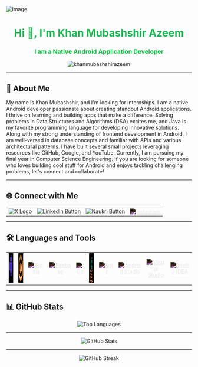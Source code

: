 <div style="display: flex; justify-content: center; align-items: center; width: 100%;">
    <img src="https://github.com/user-attachments/assets/65ee6c06-50d8-424a-8e77-3ffb39e66f67" alt="Image" style="width: 100%; height: auto;">
</div>



<h1 align="center" style="color:#1DB954;">Hi 👋, I'm Khan Mubashshir Azeem</h1>
<h3 align="center" style="color:#0DC143;">I am a Native Android Application Developer</h3>

<p align="center">
    <img src="https://komarev.com/ghpvc/?username=khanmubashshirazeem&label=Profile%20views&color=1DB954&style=flat" alt="khanmubashshirazeem" />
</p>

---

## 🚀 About Me

My name is Khan Mubashshir, and I'm looking for internships. I am a native Android developer passionate about creating standout Android applications. I thrive on learning and building apps that make a difference. Solving problems in Data Structures and Algorithms (DSA) excites me, and Java is my favorite programming language for developing innovative solutions. Along with my strong understanding of frontend development in Android, I am well-versed in database concepts and familiar with APIs and various architectural patterns. I have built several small projects leveraging resources like GitHub, Google, and YouTube. Currently, I am pursuing my final year in Computer Science Engineering. If you are looking for someone who loves building cool stuff for Android and enjoys tackling challenging problems, let's connect and collaborate!

---

## 🌐 Connect with Me

<table>
  <tr>
    <!-- X Link -->
    <td>
      <a href="https://x.com/KhanMubashshir9" target="blank">
        <img src="https://img.freepik.com/free-vector/twitter-app-new-logo-x-black-background_1017-45425.jpg?ga=GA1.1.1240112832.1725425929&semt=ais_hybrid" alt="X Logo" width="50" height="50">
      </a>
    </td>
        <td>
      <a href="https://www.linkedin.com/in/khanmubashshir/" target="blank">
        <img src="https://img.shields.io/badge/linkedin-0A66C2?style=for-the-badge&logo=linkedin&logoColor=white" alt="LinkedIn Button" height="50">
      </a>
    </td>
        <td>
      <a href="https://www.naukri.com/mnjuser/performance#recruiterActions" target="blank">
        <img src="https://play-lh.googleusercontent.com/76gEFhQto5xMHr2Qf8nWLvm1s0O60clhkwHvxQDSeI3hthf7Zs05JJQeyg5H347DGQ" alt="Naukri Button" width="50" height="50">
      </a>
    </td>
        <td>
      <a href="https://www.instagram.com/mr.mubashshir__khan/" target="blank">
        <img align="center" src="https://raw.githubusercontent.com/rahuldkjain/github-profile-readme-generator/master/src/images/icons/Social/instagram.svg" alt="Instagram" height="30" width="40" style="filter: invert(100%); transition: transform 0.3s ease;" onmouseover="this.style.transform='scale(1.2)';" onmouseout="this.style.transform='scale(1)';"/>
      </a>
    </td>
  </tr>
</table>

---

## 🛠 Languages and Tools

<table>
  <tr>
    <td align="center">
      <a href="https://developer.android.com" target="_blank" rel="noreferrer">
        <img src="https://raw.githubusercontent.com/devicons/devicon/master/icons/android/android-original-wordmark.svg" alt="Android" width="80" height="80" style="filter: invert(100%); transition: transform 0.3s ease;" onmouseover="this.style.transform='scale(1.2)';" onmouseout="this.style.transform='scale(1)';"/>
      </a>
    </td>
    <td align="center">
      <a href="https://www.cprogramming.com/" target="_blank" rel="noreferrer">
        <img src="https://raw.githubusercontent.com/devicons/devicon/master/icons/c/c-original.svg" alt="C" width="80" height="80" style="filter: invert(100%); transition: transform 0.3s ease;" onmouseover="this.style.transform='scale(1.2)';" onmouseout="this.style.transform='scale(1)';"/>
      </a>
    </td>
    <td align="center">
      <a href="https://www.figma.com/" target="_blank" rel="noreferrer">
        <img src="https://www.vectorlogo.zone/logos/figma/figma-icon.svg" alt="Figma" width="80" height="80" style="filter: invert(100%); transition: transform 0.3s ease;" onmouseover="this.style.transform='scale(1.2)';" onmouseout="this.style.transform='scale(1)';"/>
      </a>
    </td>
    <td align="center">
      <a href="https://firebase.google.com/" target="_blank" rel="noreferrer">
        <img src="https://www.vectorlogo.zone/logos/firebase/firebase-icon.svg" alt="Firebase" width="80" height="80" style="filter: invert(100%); transition: transform 0.3s ease;" onmouseover="this.style.transform='scale(1.2)';" onmouseout="this.style.transform='scale(1)';"/>
      </a>
    </td>
    <td align="center">
      <a href="https://git-scm.com/" target="_blank" rel="noreferrer">
        <img src="https://www.vectorlogo.zone/logos/git-scm/git-scm-icon.svg" alt="Git" width="80" height="80" style="filter: invert(100%); transition: transform 0.3s ease;" onmouseover="this.style.transform='scale(1.2)';" onmouseout="this.style.transform='scale(1)';"/>
      </a>
    </td>
    <td align="center">
      <a href="https://www.java.com" target="_blank" rel="noreferrer">
        <img src="https://raw.githubusercontent.com/devicons/devicon/master/icons/java/java-original.svg" alt="Java" width="80" height="80" style="filter: invert(100%); transition: transform 0.3s ease;" onmouseover="this.style.transform='scale(1.2)';" onmouseout="this.style.transform='scale(1)';"/>
      </a>
    </td>
    <td align="center">
      <a href="https://kotlinlang.org" target="_blank" rel="noreferrer">
        <img src="https://www.vectorlogo.zone/logos/kotlinlang/kotlinlang-icon.svg" alt="Kotlin" width="80" height="80" style="filter: invert(100%); transition: transform 0.3s ease;" onmouseover="this.style.transform='scale(1.2)';" onmouseout="this.style.transform='scale(1)';"/>
      </a>
    </td>
    <td align="center">
      <a href="https://developer.android.com/studio" target="_blank" rel="noreferrer">
        <img src="https://img.icons8.com/?size=48&id=1LAX3PYMg2iA&format=png" alt="Android Studio" width="80" height="80" style="filter: invert(100%); transition: transform 0.3s ease;" onmouseover="this.style.transform='scale(1.2)';" onmouseout="this.style.transform='scale(1)';"/>
      </a>
    </td>
    <td align="center">
      <a href="https://visualstudio.microsoft.com/" target="_blank" rel="noreferrer">
        <img src="https://code.visualstudio.com/assets/images/code-stable.png" alt="Visual Studio" width="80" height="80" style="filter: invert(100%); transition: transform 0.3s ease;" onmouseover="this.style.transform='scale(1.2)';" onmouseout="this.style.transform='scale(1)';"/>
      </a>
    </td>
    <td align="center">
      <a href="https://www.jetbrains.com/idea/" target="_blank" rel="noreferrer">
        <img src="https://upload.wikimedia.org/wikipedia/commons/9/9c/IntelliJ_IDEA_Icon.svg" alt="IntelliJ IDEA" width="80" height="80" style="filter: invert(100%); transition: transform 0.3s ease;" onmouseover="this.style.transform='scale(1.2)';" onmouseout="this.style.transform='scale(1)';"/>
      </a>
    </td>
  </tr>
</table>



---

## 📊 GitHub Stats

<p align="center">
    <img src="https://github-readme-stats.vercel.app/api/top-langs?username=khanmubashshirazeem&show_icons=true&locale=en&layout=compact&theme=dark" alt="Top Languages" height="195" width="495" style="transition: transform 0.3s ease;" onmouseover="this.style.transform='scale(1.05)';" onmouseout="this.style.transform='scale(1)';"/>
</p>

---

<p align="center">
    <img src="https://github-readme-stats.vercel.app/api?username=khanmubashshirazeem&show_icons=true&locale=en&theme=dark" alt="GitHub Stats" height="195" width="495" style="transition: transform 0.3s ease;" onmouseover="this.style.transform='scale(1.05)';" onmouseout="this.style.transform='scale(1)';"/>
</p>

---

<p align="center">
    <img src="https://github-readme-streak-stats.herokuapp.com/?user=khanmubashshirazeem&theme=dark" alt="GitHub Streak" height="195" width="495" style="transition: transform 0.3s ease;" onmouseover="this.style.transform='scale(1.05)';" onmouseout="this.style.transform='scale(1)';"/>
</p>


